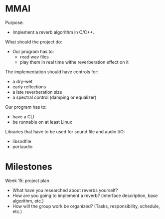 # MMAI

Purpose:

- Implement a reverb algorithm in C/C++.

What should the project do:
- Our program has to:
  - read wav files
  - play them in real time withe reverberation effect on it
  
The implementation should have controls for:
- a dry-wet
- early reflections
- a late reverberation size
- a spectral control (damping or equalizer)

Our program has to:
- have a CLI
- be runnable on at least Linux

Libraries that have to be used for sound file and audio I/O:
- libsndfile
- portaudio

# Milestones

Week 15: project plan
- What have you researched about reverbs yourself?
- How are you going to implement a reverb? (interface description, base algorithm, etc.) 
- How will the group work be organized? (Tasks, responsibility, schedule, etc.)
